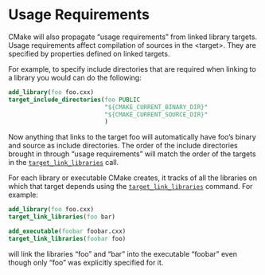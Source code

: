 # Usage Requirements
CMake will also propagate “usage requirements” from linked library targets. Usage requirements affect compilation of sources in the \<target\>. They are specified by properties defined on linked targets.

For example, to specify include directories that are required when linking to a library you would can do the following:
```cmake
add_library(foo foo.cxx)
target_include_directories(foo PUBLIC
                           "${CMAKE_CURRENT_BINARY_DIR}"
                           "${CMAKE_CURRENT_SOURCE_DIR}"
                           )
```

Now anything that links to the target foo will automatically have foo’s binary and source as include directories. The order of the include directories brought in through “usage requirements” will match the order of the targets in the [`target_link_libraries`](https://cmake.org/cmake/help/latest/command/target_link_libraries.html#command:target_link_libraries) call.

For each library or executable CMake creates, it tracks of all the libraries on which that target depends using the [`target_link_libraries`](https://cmake.org/cmake/help/latest/command/target_link_libraries.html#command:target_link_libraries) command. For example:
```cmake
add_library(foo foo.cxx)
target_link_libraries(foo bar)

add_executable(foobar foobar.cxx)
target_link_libraries(foobar foo)
```

will link the libraries “foo” and “bar” into the executable “foobar” even though only “foo” was explicitly specified for it.
